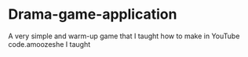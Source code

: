 # Drama-game-application
A very simple and warm-up game that I taught how to make in YouTube code.amoozeshe  I taught
